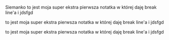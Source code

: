 Siemanko to jest moja super ekstra pierwsza notatka
w której daję break line'a i jdsfgd

to jest moja super ekstra pierwsza notatka
w której daję break line'a i jdsfgd

to jest moja super ekstra pierwsza notatka
w której daję break line'a i jdsfgd